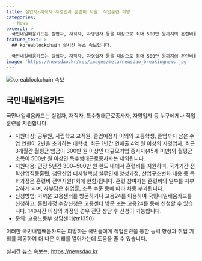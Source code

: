 ```yaml
---
title: 실업자·재직자·자영업자 훈련비 지원, 직업훈련 희망
categories:
  - News
excerpt: >
  국민내일배움카드는 실업자, 재직자, 자영업자 등을 대상으로 최대 500만 원까지의 훈련비를 지원하는 정책입니다. 특화과정을 포함한 다양한 직종훈련을 지원하며, 참여자는 일부 자부담이 있을 수 있습니다. 신청은 고용센터나 고용24를 통해 가능하며, 자세한 내용은 고용노동부 상담센터(☎1350)로 문의할 수 있습니다.
feature_text: >
  ## koreablockchain 실시간 뉴스 속보입니다.

  국민내일배움카드는 실업자, 재직자, 자영업자 등을 대상으로 최대 500만 원까지의 훈련비를 지원하는 정책입니다. 특화과정을 포함한 다양한 직종훈련을 지원하며, 참여자는 일부 자부담이 있을 수 있습니다. 신청은 고용센터나 고용24를 통해 가능하며, 자세한 내용은 고용노동부 상담센터(☎1350)로 문의할 수 있습니다.
image: 'https://newsdao.kr/res/images/meta/newsdao_breakingnews.jpg'
---
```


<p><img src="https://newsdao.kr/res/images/meta/newsdao_breakingnews.jpg" alt="koreablockchain 속보" /></p>

<h2 data-ke-size="size26">국민내일배움카드</h2>

<p>국민내일배움카드는 실업자, 재직자, 특수형태근로종사자, 자영업자 등 누구에게나 직업훈련을 지원합니다. </p>

<ul>
  <li>지원대상: 공무원, 사립학교 교직원, 졸업예정자 이외의 고등학생, 졸업까지 남은 수업 연한이 2년을 초과하는 대학생, 최근 1년간 연매출 4억 원 이상의 자영업자, 최근 3개월간 월평균 임금이 300만 원 이상인 대규모기업 종사자(45세 미만)와 월평균 소득이 500만 원 이상인 특수형태근로종사자는 제외됩니다.</li>
  <li>지원내용: 인당 5년간 300~500만 원 한도 내에서 훈련비를 지원하며, 국가기간·전략산업직종훈련, 첨단산업 디지털핵심 실무인재 양성과정, 산업구조변화 대응 등 특화과정은 훈련비 전액지원(1회에 한함)됩니다. 훈련 참여자는 훈련비의 일부를 자부담하게 되며, 자부담은 취업률, 소득 수준 등에 따라 차등 부과됩니다.</li>
  <li>신청방법: 가까운 고용센터를 방문하거나 고용24를 이용하여 국민내일배움카드를 신청하고, 훈련과정 수강신청은 고용센터 방문 또는 고용24를 통해 신청할 수 있습니다. 140시간 이상의 과정인 경우 진단 상담 후 신청이 가능합니다.</li>
  <li>문의: 고용노동부 상담센터(☎1350)</li>
</ul>

<p>이러한 국민내일배움카드는 희망하는 국민들에게 직업훈련을 통한 능력 향상과 취업 기회를 제공하여 더 나은 미래를 열어가는데 도움을 줄 수 있습니다. <p data-ke-size="size16"></p></p>
실시간 뉴스 속보는, <a href="https://newsdao.kr" rel="dofollow">https://newsdao.kr</a>


